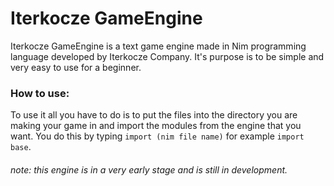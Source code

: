 # Iterkocze GameEngine
Iterkocze GameEngine is a text game engine made in Nim programming language developed by Iterkocze Company. It's purpose is to be simple and very easy to use for a beginner.
### How to use:
To use it all you have to do is to put the files into the directory you are making your game in and import the modules from the engine that you want. You do this by typing `import (nim file name)` for example `import base`.

###### note: this engine is in a very early stage and is still in development.
